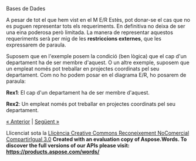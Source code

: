 Bases de Dades


A pesar de tot el que hem vist en el M E/R Estès, pot donar-se el cas que no es puguen representar tots els requeriments. En definitiva no deixa de ser una eina poderosa però limitada. La manera de representar aquestos requeriments serà per mig de les **restriccions externes**, que les expressarem de paraula. 

Suposem que en l'exemple posem la condició (ben lògica) que el cap d'un departament ha de ser membre d'aquest. O un altre exemple, suposem que un empleat només pot treballar en projectes coordinats pel seu departament. Com no ho podem posar en el diagrama E/R, ho posarem de paraula: 

**Rex1**: El cap d'un departament ha de ser membre d'aquest. 

**Rex2**: Un empleat només pot treballar en projectes coordinats pel seu departament. 

[« Anterior](aplicaci_a_lexemple5.md) | [Següent »](exercicis1.md)

Llicenciat sota la [Llicència Creative Commons Reconeixement NoComercial CompartirIgual 3.0](http://creativecommons.org/licenses/by-nc-sa/3.0/)
**Created with an evaluation copy of Aspose.Words. To discover the full versions of our APIs please visit: https://products.aspose.com/words/**
